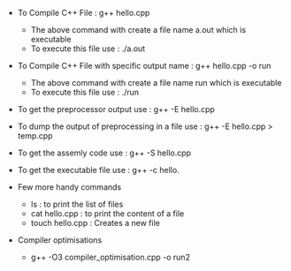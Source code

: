 - To Compile C++ File : g++ hello.cpp
    - The above command with create a file name a.out which is executable
    - To execute this file use : ./a.out

- To Compile C++ File with specific output name : g++ hello.cpp -o run
    - The above command with create a file name run which is executable
    - To execute this file use : ./run

- To get the preprocessor output use : g++ -E hello.cpp
- To dump the output of preprocessing in a file use : g++ -E hello.cpp > temp.cpp
- To get the assemly code use : g++ -S hello.cpp
- To get the executable file use : g++ -c hello.

- Few more handy commands
    - ls : to print the list of files
    - cat hello.cpp : to print the content of a file
    - touch hello.cpp : Creates a new file

- Compiler optimisations
    - g++ -O3 compiler_optimisation.cpp -o run2
